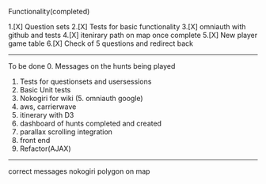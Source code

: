 Functionality(completed)

1.[X] Question sets
2.[X] Tests for basic functionality
3.[X] omniauth with github and tests
4.[X] itenirary path on map once complete
5.[X] New player game table
6.[X] Check of 5 questions and redirect back


-----------------------------------

To be done
0. Messages on the hunts being played
1. Tests for questionsets and usersessions
3. Basic Unit tests
4. Nokogiri for wiki
(5. omniauth google)
4. aws, carrierwave
6. itinerary with D3
7. dashboard of hunts completed and created
8. parallax scrolling integration
9. front end
10. Refactor(AJAX)



-------------------------------------
correct messages
nokogiri
polygon on map
